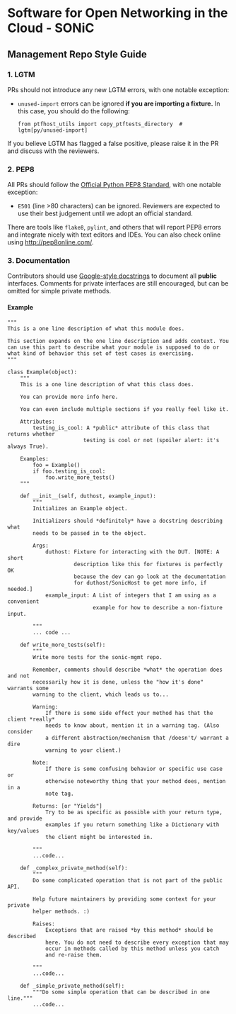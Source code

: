 # Software for Open Networking in the Cloud - SONiC
## Management Repo Style Guide

### 1. LGTM
PRs should not introduce any new LGTM errors, with one notable exception:
- `unused-import` errors can be ignored **if you are importing a fixture.** In this case, you should do the following:
    ```
    from ptfhost_utils import copy_ptftests_directory  # lgtm[py/unused-import]
    ```

If you believe LGTM has flagged a false positive, please raise it in the PR and discuss with the reviewers.

### 2. PEP8
All PRs should follow the [Official Python PEP8 Standard](https://www.python.org/dev/peps/pep-0008/), with one notable exception:
- `E501` (line >80 characters) can be ignored. Reviewers are expected to use their best judgement until we adopt an official standard.

There are tools like `flake8`, `pylint`, and others that will report PEP8 errors and integrate nicely with text editors and IDEs. You can also check online using http://pep8online.com/.

### 3. Documentation
Contributors should use [Google-style docstrings](http://google.github.io/styleguide/pyguide.html#38-comments-and-docstrings) to document all **public** interfaces. Comments for private interfaces are still encouraged, but can be omitted for simple private methods.

#### Example

```
"""
This is a one line description of what this module does.

This section expands on the one line description and adds context. You can use this part to describe what your module is supposed to do or what kind of behavior this set of test cases is exercising.
"""

class Example(object):
    """
    This is a one line description of what this class does.

    You can provide more info here.

    You can even include multiple sections if you really feel like it.

    Attributes:
        testing_is_cool: A *public* attribute of this class that returns whether
                        testing is cool or not (spoiler alert: it's always True).

    Examples:
        foo = Example()
        if foo.testing_is_cool:
            foo.write_more_tests()
    """

    def __init__(self, duthost, example_input):
        """
        Initializes an Example object.

        Initializers should *definitely* have a docstring describing what
        needs to be passed in to the object.

        Args:
            duthost: Fixture for interacting with the DUT. [NOTE: A short
                     description like this for fixtures is perfectly OK
                     because the dev can go look at the documentation
                     for duthost/SonicHost to get more info, if needed.]
            example_input: A List of integers that I am using as a convenient
                           example for how to describe a non-fixture input.

        """
        ... code ...

    def write_more_tests(self):
        """
        Write more tests for the sonic-mgmt repo.

        Remember, comments should describe *what* the operation does and not
        necessarily how it is done, unless the "how it's done" warrants some
        warning to the client, which leads us to...

        Warning:
            If there is some side effect your method has that the client *really*
            needs to know about, mention it in a warning tag. (Also consider
            a different abstraction/mechanism that /doesn't/ warrant a dire
            warning to your client.)

        Note:
            If there is some confusing behavior or specific use case or 
            otherwise noteworthy thing that your method does, mention in a 
            note tag.

        Returns: [or "Yields"]
            Try to be as specific as possible with your return type, and provide
            examples if you return something like a Dictionary with key/values
            the client might be interested in.

        """
        ...code...

    def _complex_private_method(self):
        """
        Do some complicated operation that is not part of the public API.

        Help future maintainers by providing some context for your private
        helper methods. :)

        Raises:
            Exceptions that are raised *by this method* should be described
            here. You do not need to describe every exception that may
            occur in methods called by this method unless you catch
            and re-raise them.

        """
        ...code...

    def _simple_private_method(self):
        """Do some simple operation that can be described in one line."""
        ...code...
```
